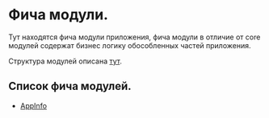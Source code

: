 # Фича модули.

Тут находятся фича модули приложения, фича модули в отличие от core модулей содержат бизнес логику обособленных частей
приложения.

Структура модулей описана [тут](../doc/developper/module_and_package_structure.md).

## Список фича модулей.

* [AppInfo](app-info/README.md)
